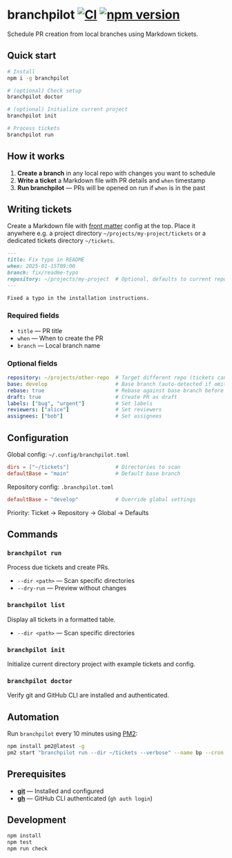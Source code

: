 # branchpilot [![CI](https://github.com/AlecRust/branchpilot/actions/workflows/ci.yml/badge.svg)](https://github.com/AlecRust/branchpilot/actions/workflows/ci.yml) [![npm version](https://img.shields.io/npm/v/branchpilot.svg)](https://www.npmjs.com/package/branchpilot)

Schedule PR creation from local branches using Markdown tickets.

## Quick start

```bash
# Install
npm i -g branchpilot

# (optional) Check setup
branchpilot doctor

# (optional) Initialize current project
branchpilot init

# Process tickets
branchpilot run
```

## How it works

1. **Create a branch** in any local repo with changes you want to schedule
2. **Write a ticket** a Markdown file with PR details and `when` timestamp
3. **Run branchpilot** — PRs will be opened on run if `when` is in the past

## Writing tickets

Create a Markdown file with [front matter](https://gohugo.io/content-management/front-matter/) config at the top. Place it anywhere e.g. a project directory `~/projects/my-project/tickets` or a dedicated tickets directory `~/tickets`.

```markdown
---
title: Fix typo in README
when: 2025-01-15T09:00
branch: fix/readme-typo
repository: ~/projects/my-project  # Optional, defaults to current repo
---

Fixed a typo in the installation instructions.
```

### Required fields

- `title` — PR title
- `when` — When to create the PR
- `branch` — Local branch name

### Optional fields

```yaml
repository: ~/projects/other-repo  # Target different repo (tickets can be placed anywhere)
base: develop                      # Base branch (auto-detected if omitted)
rebase: true                       # Rebase against base branch before pushing
draft: true                        # Create PR as draft
labels: ["bug", "urgent"]          # Set labels
reviewers: ["alice"]               # Set reviewers
assignees: ["bob"]                 # Set assignees
```

## Configuration

Global config: `~/.config/branchpilot.toml`

```toml
dirs = ["~/tickets"]               # Directories to scan
defaultBase = "main"               # Default base branch
```

Repository config: `.branchpilot.toml`

```toml
defaultBase = "develop"            # Override global settings
```

Priority: Ticket → Repository → Global → Defaults

## Commands

### `branchpilot run`

Process due tickets and create PRs.

- `--dir <path>` — Scan specific directories
- `--dry-run` — Preview without changes

### `branchpilot list`

Display all tickets in a formatted table.

- `--dir <path>` — Scan specific directories

### `branchpilot init`

Initialize current directory project with example tickets and config.

### `branchpilot doctor`

Verify git and GitHub CLI are installed and authenticated.

## Automation

Run `branchpilot` every 10 minutes using [PM2](https://pm2.keymetrics.io/):

```bash
npm install pm2@latest -g
pm2 start "branchpilot run --dir ~/tickets --verbose" --name bp --cron "*/10 * * * *"
```

## Prerequisites

- **[git](https://git-scm.com/)** — Installed and configured
- **[gh](https://cli.github.com/)** — GitHub CLI authenticated (`gh auth login`)

## Development

```bash
npm install
npm test
npm run check
```
